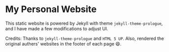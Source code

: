# My Personal Website

This static website is powered by Jekyll with theme `jekyll-theme-prologue`, and I have made a few modifications to adjust UI.

Credits:
Thanks to `jekyll-theme-prologue` and `HTML 5 UP`. Also, rendered the original authers' websites in the footer of each page 😄.
